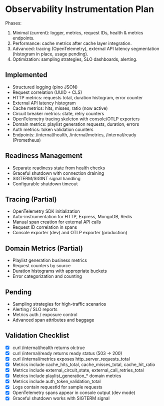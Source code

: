 # Observability Instrumentation Plan

Phases:
1. Minimal (current): logger, metrics, request IDs, health & metrics endpoints.
2. Performance: cache metrics after cache layer integration.
3. Advanced: tracing (OpenTelemetry), external API latency segmentation (histogram in place, usage pending).
4. Optimization: sampling strategies, SLO dashboards, alerting.

## Implemented
- Structured logging (pino JSON)
- Request correlation (UUID + CLS)
- HTTP metrics: requests total, duration histogram, error counter
- External API latency histogram
- Cache metrics: hits, misses, ratio (now active)
- Circuit breaker metrics: state, retry counters
- OpenTelemetry tracing skeleton with console/OTLP exporters
- Domain metrics: playlist generation requests, duration, errors
- Auth metrics: token validation counters
- Endpoints: /internal/health, /internal/metrics, /internal/ready (Prometheus)

## Readiness Management
- Separate readiness state from health checks
- Graceful shutdown with connection draining
- SIGTERM/SIGINT signal handling
- Configurable shutdown timeout

## Tracing (Partial)
- OpenTelemetry SDK initialization
- Auto-instrumentation for HTTP, Express, MongoDB, Redis
- Manual span creation for external API calls
- Request ID correlation in spans
- Console exporter (dev) and OTLP exporter (production)

## Domain Metrics (Partial) 
- Playlist generation business metrics
- Request counters by source
- Duration histograms with appropriate buckets
- Error categorization and counting

## Pending
- Sampling strategies for high-traffic scenarios
- Alerting / SLO reports
- Metrics auth / exposure control
- Advanced span attributes and baggage

## Validation Checklist
- [x] curl /internal/health returns ok:true
- [x] curl /internal/ready returns ready status (503 → 200)
- [x] curl /internal/metrics exposes http_server_requests_total
- [x] Metrics include cache_hits_total, cache_misses_total, cache_hit_ratio
- [x] Metrics include external_circuit_state, external_call_retries_total
- [x] Metrics include playlist_generation_* domain metrics
- [x] Metrics include auth_token_validation_total
- [x] Logs contain requestId for sample requests
- [x] OpenTelemetry spans appear in console output (dev mode)
- [x] Graceful shutdown works with SIGTERM signal